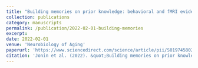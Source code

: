 ```yaml
---
title: "Building memories on prior knowledge: behavioral and fMRI evidence of impairment in early Alzheimer's disease"
collection: publications
category: manuscripts
permalink: /publication/2022-02-01-building-memories
excerpt: 
date: 2022-02-01
venue: 'Neurobiology of Aging'
paperurl: 'https://www.sciencedirect.com/science/article/pii/S0197458021003250'
citation: 'Jonin et al. (2022). &quot;Building memories on prior knowledge: behavioral and fMRI evidence of impairment in early Alzheimer’s disease.&quot; <i>Neurobiology of Aging</i>. 5(18).'
---
```



